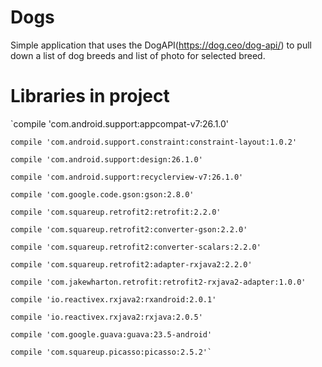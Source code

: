 # Dogs

Simple application that uses the DogAPI(https://dog.ceo/dog-api/) to pull down a list of dog breeds and list of photo for selected breed.

# Libraries in project

   `compile 'com.android.support:appcompat-v7:26.1.0'
   
    compile 'com.android.support.constraint:constraint-layout:1.0.2'
    
    compile 'com.android.support:design:26.1.0'
    
    compile 'com.android.support:recyclerview-v7:26.1.0'
    
    compile 'com.google.code.gson:gson:2.8.0'
    
    compile 'com.squareup.retrofit2:retrofit:2.2.0'
    
    compile 'com.squareup.retrofit2:converter-gson:2.2.0'
    
    compile 'com.squareup.retrofit2:converter-scalars:2.2.0'
    
    compile 'com.squareup.retrofit2:adapter-rxjava2:2.2.0'
    
    compile 'com.jakewharton.retrofit:retrofit2-rxjava2-adapter:1.0.0'
    
    compile 'io.reactivex.rxjava2:rxandroid:2.0.1'
    
    compile 'io.reactivex.rxjava2:rxjava:2.0.5'
    
    compile 'com.google.guava:guava:23.5-android'
    
    compile 'com.squareup.picasso:picasso:2.5.2'`
    
